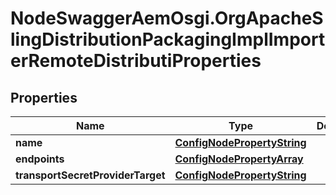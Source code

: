 # NodeSwaggerAemOsgi.OrgApacheSlingDistributionPackagingImplImporterRemoteDistributiProperties

## Properties

Name | Type | Description | Notes
------------ | ------------- | ------------- | -------------
**name** | [**ConfigNodePropertyString**](ConfigNodePropertyString.md) |  | [optional] 
**endpoints** | [**ConfigNodePropertyArray**](ConfigNodePropertyArray.md) |  | [optional] 
**transportSecretProviderTarget** | [**ConfigNodePropertyString**](ConfigNodePropertyString.md) |  | [optional] 


